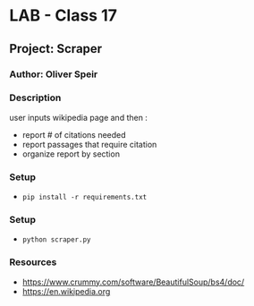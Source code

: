 # LAB - Class 17

## Project: Scraper

### Author: Oliver Speir

### Description

user inputs wikipedia page and then :
- report # of citations needed
- report passages that require citation
- organize report by section

### Setup


- `pip install -r requirements.txt`
### Setup

- `python scraper.py`

### Resources

- https://www.crummy.com/software/BeautifulSoup/bs4/doc/
- https://en.wikipedia.org